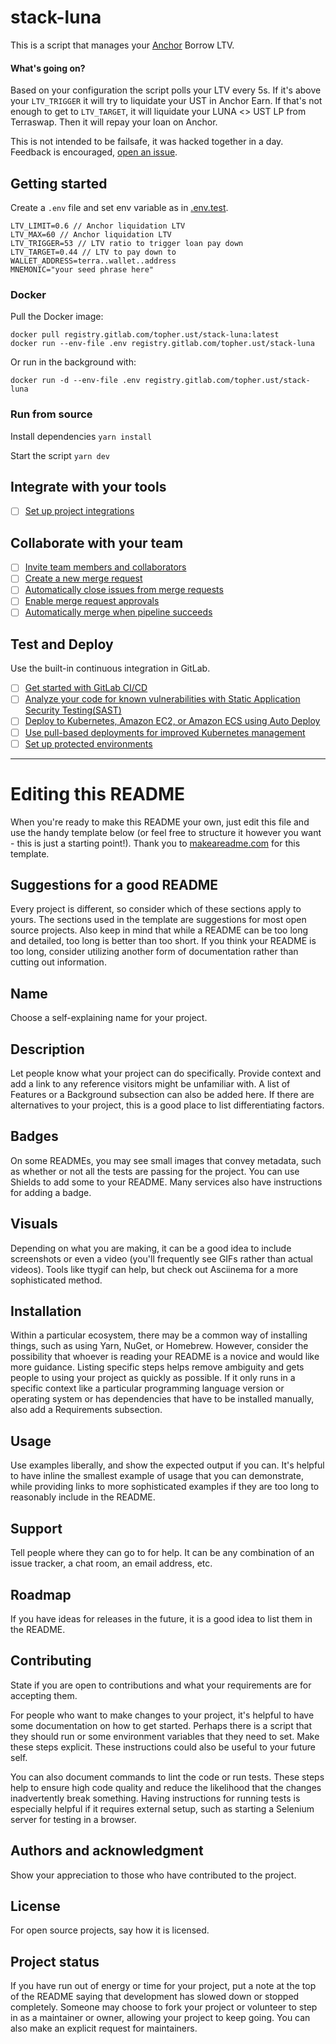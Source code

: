 # stack-luna

This is a script that manages your [Anchor](https://www.anchorprotocol.com/) Borrow LTV.

#### What's going on?

Based on your configuration the script polls your LTV every 5s. If it's above your `LTV_TRIGGER` it will try to liquidate your UST in Anchor Earn. If that's not enough to get to `LTV_TARGET`, it will liquidate your LUNA <> UST LP from Terraswap. Then it will repay your loan on Anchor.

This is not intended to be failsafe, it was hacked together in a day. Feedback is encouraged, [open an issue](https://gitlab.com/topher.ust/stack-luna/-/issues/new).

## Getting started

Create a `.env` file and set env variable as in [.env.test](./.env.test).
```
LTV_LIMIT=0.6 // Anchor liquidation LTV
LTV_MAX=60 // Anchor liquidation LTV
LTV_TRIGGER=53 // LTV ratio to trigger loan pay down
LTV_TARGET=0.44 // LTV to pay down to
WALLET_ADDRESS=terra..wallet..address
MNEMONIC="your seed phrase here"
```

### Docker

Pull the Docker image:

```
docker pull registry.gitlab.com/topher.ust/stack-luna:latest
docker run --env-file .env registry.gitlab.com/topher.ust/stack-luna
```

Or run in the background with:
```
docker run -d --env-file .env registry.gitlab.com/topher.ust/stack-luna
```

### Run from source

Install dependencies
`yarn install`

Start the script
`yarn dev`

## Integrate with your tools

- [ ] [Set up project integrations](https://gitlab.com/-/experiment/new_project_readme_content:aa667d57d072c18eb764cd99fdba009f?https://gitlab.com/topher.ust/stack-luna/-/settings/integrations)

## Collaborate with your team

- [ ] [Invite team members and collaborators](https://gitlab.com/-/experiment/new_project_readme_content:aa667d57d072c18eb764cd99fdba009f?https://docs.gitlab.com/ee/user/project/members/)
- [ ] [Create a new merge request](https://gitlab.com/-/experiment/new_project_readme_content:aa667d57d072c18eb764cd99fdba009f?https://docs.gitlab.com/ee/user/project/merge_requests/creating_merge_requests.html)
- [ ] [Automatically close issues from merge requests](https://gitlab.com/-/experiment/new_project_readme_content:aa667d57d072c18eb764cd99fdba009f?https://docs.gitlab.com/ee/user/project/issues/managing_issues.html#closing-issues-automatically)
- [ ] [Enable merge request approvals](https://gitlab.com/-/experiment/new_project_readme_content:aa667d57d072c18eb764cd99fdba009f?https://docs.gitlab.com/ee/user/project/merge_requests/approvals/)
- [ ] [Automatically merge when pipeline succeeds](https://gitlab.com/-/experiment/new_project_readme_content:aa667d57d072c18eb764cd99fdba009f?https://docs.gitlab.com/ee/user/project/merge_requests/merge_when_pipeline_succeeds.html)

## Test and Deploy

Use the built-in continuous integration in GitLab.

- [ ] [Get started with GitLab CI/CD](https://gitlab.com/-/experiment/new_project_readme_content:aa667d57d072c18eb764cd99fdba009f?https://docs.gitlab.com/ee/ci/quick_start/index.html)
- [ ] [Analyze your code for known vulnerabilities with Static Application Security Testing(SAST)](https://gitlab.com/-/experiment/new_project_readme_content:aa667d57d072c18eb764cd99fdba009f?https://docs.gitlab.com/ee/user/application_security/sast/)
- [ ] [Deploy to Kubernetes, Amazon EC2, or Amazon ECS using Auto Deploy](https://gitlab.com/-/experiment/new_project_readme_content:aa667d57d072c18eb764cd99fdba009f?https://docs.gitlab.com/ee/topics/autodevops/requirements.html)
- [ ] [Use pull-based deployments for improved Kubernetes management](https://gitlab.com/-/experiment/new_project_readme_content:aa667d57d072c18eb764cd99fdba009f?https://docs.gitlab.com/ee/user/clusters/agent/)
- [ ] [Set up protected environments](https://gitlab.com/-/experiment/new_project_readme_content:aa667d57d072c18eb764cd99fdba009f?https://docs.gitlab.com/ee/ci/environments/protected_environments.html)

***

# Editing this README

When you're ready to make this README your own, just edit this file and use the handy template below (or feel free to structure it however you want - this is just a starting point!).  Thank you to [makeareadme.com](https://gitlab.com/-/experiment/new_project_readme_content:aa667d57d072c18eb764cd99fdba009f?https://www.makeareadme.com/) for this template.

## Suggestions for a good README
Every project is different, so consider which of these sections apply to yours. The sections used in the template are suggestions for most open source projects. Also keep in mind that while a README can be too long and detailed, too long is better than too short. If you think your README is too long, consider utilizing another form of documentation rather than cutting out information.

## Name
Choose a self-explaining name for your project.

## Description
Let people know what your project can do specifically. Provide context and add a link to any reference visitors might be unfamiliar with. A list of Features or a Background subsection can also be added here. If there are alternatives to your project, this is a good place to list differentiating factors.

## Badges
On some READMEs, you may see small images that convey metadata, such as whether or not all the tests are passing for the project. You can use Shields to add some to your README. Many services also have instructions for adding a badge.

## Visuals
Depending on what you are making, it can be a good idea to include screenshots or even a video (you'll frequently see GIFs rather than actual videos). Tools like ttygif can help, but check out Asciinema for a more sophisticated method.

## Installation
Within a particular ecosystem, there may be a common way of installing things, such as using Yarn, NuGet, or Homebrew. However, consider the possibility that whoever is reading your README is a novice and would like more guidance. Listing specific steps helps remove ambiguity and gets people to using your project as quickly as possible. If it only runs in a specific context like a particular programming language version or operating system or has dependencies that have to be installed manually, also add a Requirements subsection.

## Usage
Use examples liberally, and show the expected output if you can. It's helpful to have inline the smallest example of usage that you can demonstrate, while providing links to more sophisticated examples if they are too long to reasonably include in the README.

## Support
Tell people where they can go to for help. It can be any combination of an issue tracker, a chat room, an email address, etc.

## Roadmap
If you have ideas for releases in the future, it is a good idea to list them in the README.

## Contributing
State if you are open to contributions and what your requirements are for accepting them.

For people who want to make changes to your project, it's helpful to have some documentation on how to get started. Perhaps there is a script that they should run or some environment variables that they need to set. Make these steps explicit. These instructions could also be useful to your future self.

You can also document commands to lint the code or run tests. These steps help to ensure high code quality and reduce the likelihood that the changes inadvertently break something. Having instructions for running tests is especially helpful if it requires external setup, such as starting a Selenium server for testing in a browser.

## Authors and acknowledgment
Show your appreciation to those who have contributed to the project.

## License
For open source projects, say how it is licensed.

## Project status
If you have run out of energy or time for your project, put a note at the top of the README saying that development has slowed down or stopped completely. Someone may choose to fork your project or volunteer to step in as a maintainer or owner, allowing your project to keep going. You can also make an explicit request for maintainers.
